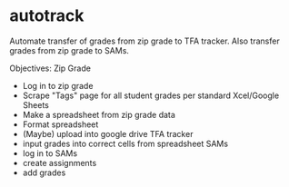 # autotrack
Automate transfer of grades from zip grade to TFA tracker. Also transfer grades from zip grade to SAMs.

Objectives:
Zip Grade
- Log in to zip grade
- Scrape "Tags" page for all student grades per standard
Xcel/Google Sheets
- Make a spreadsheet from zip grade data
- Format spreadsheet
- (Maybe) upload into google drive
TFA tracker
- input grades into correct cells from spreadsheet
SAMs
- log in to SAMs
- create assignments
- add grades

